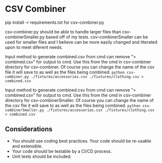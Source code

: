 # CSV Combiner
pip install -r  requirements.txt 
for csv-combiner.py

csv-combiner.py should be able to handle larger files than csv-combinerSmaller.py
based off of my tests. csv-combinerSmaller can be used for smaller files and I 
believe can be more easily changed and itterated upon to meet diferent needs.

Input method to generate combined.csv from cmd can remove "> combined.csv" for output to cmd.
Use this from the cmd in csv-combiner directory for csv-combiner. Of course you can change the name of the csv file it will save to as well as the files being combined.
`python csv-combiner.py ./fixtures/accessories.csv ./fixtures/clothing.csv > combined.csv`

Input method to generate combined.csv from cmd can remove "> combined.csv" for output to cmd.
Use this from the cmd in csv-combiner directory for csv-combinerSmaller. Of course you can change the name of the csv file it will save to as well as the files being combined.
`python csv-combinerSmaller.py ./fixtures/accessories.csv ./fixtures/clothing.csv > combined.csv`


##  Considerations
* You should use coding best practices. Your code should be re-usable and extensible.
* Your code should be testable by a CI/CD process. 
* Unit tests should be included.




